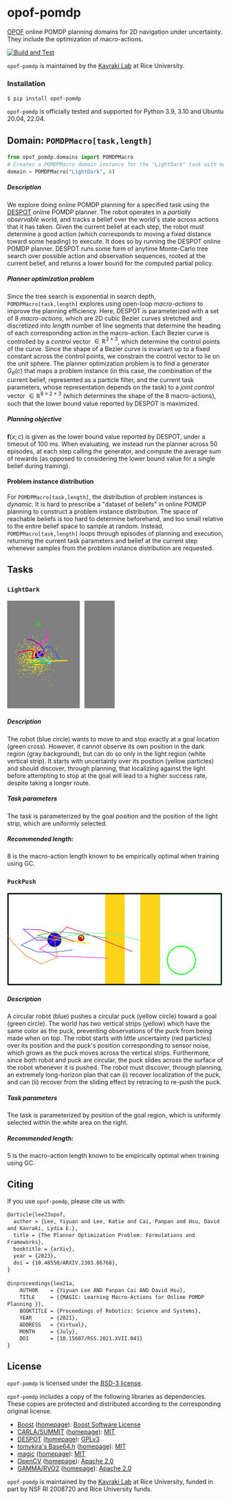 # opof-pomdp

[OPOF](https://github.com/opoframework/opof) online POMDP planning domains for 2D navigation under uncertainty. They include the optimization of macro-actions.



[![Build and Test](https://github.com/opoframework/opof-pomdp/actions/workflows/build_and_test.yml/badge.svg)](https://github.com/opoframework/opof-pomdp/actions/workflows/build_and_test.yml)

`opof-pomdp` is maintained by the [Kavraki Lab](https://www.kavrakilab.org/) at Rice University.

### Installation
```console
$ pip install opof-pomdp
```

`opof-pomdp` is officially tested and supported for Python 3.9, 3.10 and Ubuntu 20.04, 22.04.

## Domain: `POMDPMacro[task,length]`

```python
from opof_pomdp.domains import POMDPMacro
# Creates a POMDPMacro domain instance for the "LightDark" task with macro-action length 8.
domain = POMDPMacro("LightDark", 8) 
```

##### Description
We explore doing online POMDP planning for a specified task using the [DESPOT](https://www.jair.org/index.php/jair/article/view/11043) online POMDP planner. 
The robot operates in a _partially observable_ world, and tracks a belief over the world's state across actions that it has taken. 
Given the current belief at each step, the robot must determine a good action (which corresponds to moving a fixed distance toward some heading) to execute. 
It does so by running the DESPOT online POMDP planner. DESPOT runs some form of anytime Monte-Carlo tree search over possible action and observation sequences, rooted at the current belief, and returns a lower bound for the computed partial policy. 

##### Planner optimization problem
Since the tree search is exponential in search depth, `POMDPMacro[task,length]` explores using open-loop *macro-actions* to improve the planning efficiency. 
Here, DESPOT is parameterized with a set of $8$ *macro-actions*, which are 2D cubic Bezier curves stretched and discretized into $length$ number of line segments that 
determine the heading of each corresponding action in the macro-action. Each Bezier curve is controlled by a *control* vector $\in \mathbb{R}^{2 \times 3}$, which determine the control points of the curve. 
Since the shape of a Bezier curve is invariant up to a fixed constant across the control points, we constrain the control vector to lie on the unit sphere. 
The planner optimization problem is to find a generator $G_\theta(c)$ that maps a problem instance (in this case, the combination of the current belief, represented as a particle filter, and the current task parameters, 
whose representation depends on the task) to a *joint control* vector $\in \mathbb{R}^{8 \times 2 \times 3}$ (which determines the shape of the $8$ macro-actions), such that the lower bound value reported by DESPOT is maximized. 

##### Planning objective
$\boldsymbol{f}(x; c)$ is given as the lower bound value reported by DESPOT, under a timeout of $100$ ms. 
When evaluating, we instead run the planner across $50$ episodes, at each step calling the generator, and compute the average sum of rewards 
(as opposed to considering the lower bound value for a single belief during training).

#### Problem instance distribution
For `POMDPMacro[task,length]`, the distribution of problem instances is _dynamic_. 
It is hard to prescribe a "dataset of beliefs" in online POMDP planning to construct a problem instance distribution. 
The space of reachable beliefs is too hard to determine beforehand, and too small relative to the entire belief space to sample at random. 
Instead, `POMDPMacro[task,length]` loops through episodes of planning and execution, returning the current task parameters and belief at the current step
whenever samples from the problem instance distribution are requested. 

## Tasks

### `LightDark`

<p align="left">
    <img src="https://github.com/opoframework/opof-pomdp/blob/master/docs/_static/img/lightdark_start.png?raw=true" width="250px"/>
</p>

##### Description
The robot (blue circle) wants to move to and stop exactly at a goal location (green cross). 
However, it cannot observe its own position in the dark region (gray background), but can do so only in the light region (white vertical strip). 
It starts with uncertainty over its position (yellow particles) and should discover, through planning, 
that localizing against the light before attempting to stop at the goal will lead to a higher success rate, despite taking a longer route. 

##### Task parameters
The task is parameterized by the goal position and the position of the light strip, which are uniformly selected.

##### Recommended length:
$8$ is the macro-action length known to be empirically optimal when training using GC.

### `PuckPush`

<p align="left">
    <img src="https://github.com/opoframework/opof-pomdp/blob/master/docs/_static/img/puckpush_start.png?raw=true" width="500px"/>
</p>

##### Description
A circular robot (blue) pushes a circular puck (yellow circle) toward a goal (green circle). 
The world has two vertical strips (yellow) which have the same color as the puck, preventing observations of the puck from being made when on top. 
The robot starts with little uncertainty (red particles) over its position and the puck's position corresponding to sensor noise, 
which grows as the puck moves across the vertical strips. Furthermore, since both robot and puck are circular, 
the puck slides across the surface of the robot whenever it is pushed. 
The robot must discover, through planning, an extremely long-horizon plan that can (i) recover localization of the puck, 
and can (ii) recover from the sliding effect by retracing to re-push the puck. 

##### Task parameters
The task is parameterized by position of the goal region, which is uniformly selected within the white area on the right. 

##### Recommended length:
$5$ is the macro-action length known to be empirically optimal when training using GC.


####

## Citing
If you use `opof-pomdp`, please cite us with:

```
@article{lee23opof,
  author = {Lee, Yiyuan and Lee, Katie and Cai, Panpan and Hsu, David and Kavraki, Lydia E.},
  title = {The Planner Optimization Problem: Formulations and Frameworks},
  booktitle = {arXiv},
  year = {2023},
  doi = {10.48550/ARXIV.2303.06768},
}

@inproceedings{lee21a,
    AUTHOR    = {Yiyuan Lee AND Panpan Cai AND David Hsu},
    TITLE     = {{MAGIC: Learning Macro-Actions for Online POMDP Planning }},
    BOOKTITLE = {Proceedings of Robotics: Science and Systems},
    YEAR      = {2021},
    ADDRESS   = {Virtual},
    MONTH     = {July},
    DOI       = {10.15607/RSS.2021.XVII.041}
}
```

## License

`opof-pomdp` is licensed under the [BSD-3 license](https://github.com/opoframework/opof-pomdp/blob/master/LICENSE.md).

`opof-pomdp` includes a copy of the following libraries as dependencies. These copies are protected and distributed according to the corresponding original license.
- [Boost](https://github.com/opoframework/opof-pomdp/tree/master/pomdp_core/boost) ([homepage](https://github.com/boostorg/boost)): [Boost Software License](https://github.com/opoframework/opof-pomdp/tree/master/pomdp_core/boost/LICENSE)
- [CARLA/SUMMIT](https://github.com/opoframework/opof-pomdp/tree/master/pomdp_core/carla) ([homepage](https://github.com/AdaCompNUS/summit)): [MIT](https://github.com/opoframework/opof-pomdp/tree/master/pomdp_core/carla/LICENSE)
- [DESPOT](https://github.com/opoframework/opof-pomdp/tree/master/pomdp_core/despot) ([homepage](https://github.com/AdaCompNUS/despot)): [GPLv3](https://github.com/opoframework/opof-pomdp/tree/master/pomdp_core/despot/LICENSE)
- [tomykira's Base64.h](https://github.com/opoframework/opof-pomdp/tree/master/pomdp_core/macaron) ([homepage](https://gist.github.com/tomykaira/f0fd86b6c73063283afe550bc5d77594)): [MIT](https://github.com/opoframework/opof-pomdp/tree/master/pomdp_core/macaron/LICENSE)
- [magic](https://github.com/opoframework/opof-pomdp/tree/master/pomdp_core/magic) ([homepage](https://github.com/AdaCompNUS/magic)): [MIT](https://github.com/opoframework/opof-pomdp/tree/master/pomdp_core/magic/LICENSE)
- [OpenCV](https://github.com/opoframework/opof-pomdp/tree/master/pomdp_core/opencv) ([homepage](https://github.com/opencv/opencv/tree/4.7.0)): [Apache 2.0](https://github.com/opoframework/opof-pomdp/tree/master/pomdp_core/opencv/LICENSE)
- [GAMMA/RVO2](https://github.com/opoframework/opof-pomdp/tree/master/pomdp_core/rvo2) ([homepage](https://github.com/AdaCompNUS/GAMMA)): [Apache 2.0](https://github.com/opoframework/opof-pomdp/tree/master/pomdp_core/rvo2/LICENSE)

`opof-pomdp` is maintained by the [Kavraki Lab](https://www.kavrakilab.org/) at Rice University, funded in part by NSF RI 2008720 and Rice University funds.
